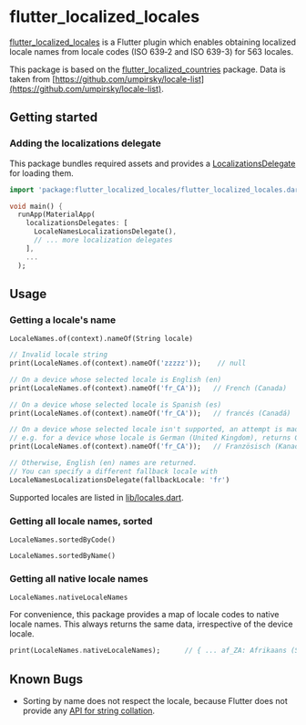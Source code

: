 # flutter_localized_locales

[flutter_localized_locales](https://pub.dev/packages/flutter_localized_locales) is a Flutter plugin which enables obtaining localized locale names from locale codes (ISO 639‑2 and ISO 639-3) for 563 locales.

This package is based on the [flutter_localized_countries](https://github.com/nickolas-pohilets/flutter-localized-countries) package. Data is taken from [https://github.com/umpirsky/locale-list](https://github.com/umpirsky/locale-list).

## Getting started

### Adding the localizations delegate
This package bundles required assets and provides a [LocalizationsDelegate](https://docs.flutter.io/flutter/widgets/LocalizationsDelegate-class.html) for loading them.

```dart
import 'package:flutter_localized_locales/flutter_localized_locales.dart';

void main() {
  runApp(MaterialApp(
    localizationsDelegates: [
      LocaleNamesLocalizationsDelegate(),
      // ... more localization delegates
    ],
    ...
  );
```

## Usage

### Getting a locale's name
```LocaleNames.of(context).nameOf(String locale)```

```dart
// Invalid locale string
print(LocaleNames.of(context).nameOf('zzzzz'));    // null

// On a device whose selected locale is English (en)
print(LocaleNames.of(context).nameOf('fr_CA'));   // French (Canada)

// On a device whose selected locale is Spanish (es)
print(LocaleNames.of(context).nameOf('fr_CA'));   // francés (Canadá)

// On a device whose selected locale isn't supported, an attempt is made to find a matching locale
// e.g. for a device whose locale is German (United Kingdom), returns German (de) names
print(LocaleNames.of(context).nameOf('fr_CA'));   // Französisch (Kanada)

// Otherwise, English (en) names are returned. 
// You can specify a different fallback locale with
LocaleNamesLocalizationsDelegate(fallbackLocale: 'fr')
```

Supported locales are listed in [lib/locales.dart](lib/locales.dart).

### Getting all locale names, sorted
```LocaleNames.sortedByCode()```

```LocaleNames.sortedByName()```

### Getting all native locale names 
```LocaleNames.nativeLocaleNames```

For convenience, this package provides a map of locale codes to native locale names. This always returns the same data, irrespective of the device locale.
```dart
print(LocaleNames.nativeLocaleNames);      // { ... af_ZA: Afrikaans (Suid-Afrika), ... ar: ال العربية السعودية) ...  as: অসমীয়া ... fr: Français ... en: English ... }
```

## Known Bugs

* Sorting by name does not respect the locale, because Flutter does not provide any [API for string collation](https://github.com/flutter/flutter/issues/27549).
